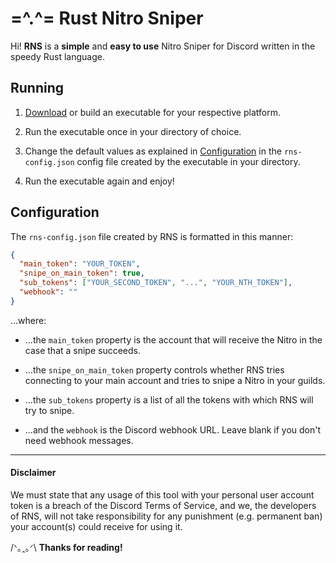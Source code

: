 # =^.^= Rust Nitro Sniper

Hi! **RNS** is a **simple** and **easy to use** Nitro Sniper for Discord written in the speedy Rust language.

## Running

1. [Download](https://github.com/Melonai/rust-nitro-sniper/releases/) or build an executable for your respective platform.

2. Run the executable once in your directory of choice.

3. Change the default values as explained in [Configuration](https://github.com/Melonai/rust-nitro-sniper#configuration) in the `rns-config.json` config file created by the executable in your directory.

3. Run the executable again and enjoy!

## Configuration

The `rns-config.json` file created by RNS is formatted in this manner:

```json
{
  "main_token": "YOUR_TOKEN",
  "snipe_on_main_token": true,
  "sub_tokens": ["YOUR_SECOND_TOKEN", "...", "YOUR_NTH_TOKEN"],
  "webhook": ""
}
```
...where:

- ...the `main_token` property is the account that will receive the Nitro in the case that a snipe succeeds.

- ...the `snipe_on_main_token` property controls whether RNS tries connecting to your main account and tries to snipe a Nitro in your guilds.

- ...the `sub_tokens` property is a list of all the tokens with which RNS will try to snipe.

- ...and the `webhook` is the Discord webhook URL. Leave blank if you don't need webhook messages.

---
#### Disclaimer

We must state that any usage of this tool with your personal user account token is a breach of the Discord Terms of Service, and we, the developers of RNS, will not take responsibility for any punishment (e.g. permanent ban) your account(s) could receive for using it.

/ᐠ｡ꞈ｡ᐟ\ **Thanks for reading!**

